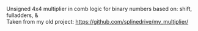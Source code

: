 Unsigned 4x4 multiplier in comb logic for binary numbers based on: shift, fulladders, &\
Taken from my old project: https://github.com/splinedrive/my_multiplier/
